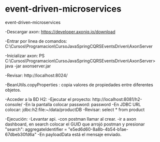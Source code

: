 # event-driven-microservices
event-driven-microservices


-Descargar axon:
https://developer.axoniq.io/download
	
-Entrar por linea de comandos:
C:\Cursos\Programacion\CursoJavaSpringCQRSEventsDriven\AxonServer
	
-Inicializar axon:
PS C:\Cursos\Programacion\CursoJavaSpringCQRSEventsDriven\AxonServer> java -jar axonserver.jar
	
-Revisar:
http://localhost:8024/

-BeanUtils.copyProperties : copia valores de propiedades entre diferentes objetos.

-Acceder a la BD H2:
	-Ejecutar el proyecto:
	http://localhost:8081/h2-console/
	-En la pantalla colocar password: password
	-En JDBC URL colocar: jdbc:h2:file:~/data/productDB
	-Revisar:
	select * from product
	
-Ejecución:
	-Levantar api.
	-con postman llamar al crear.
	-ir a axon dashboard, en search colocar el GUID que arrojó postman y presionar "search":
		aggregateIdentifier = "e5ed6d60-8a8b-4b54-b1ae-67dbeb30fd6a" 
	-En payloadData está el mensaje enviado.
	